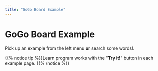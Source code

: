 ```yaml
---
title: "GoGo Board Example"
---
```


# GoGo Board Example

Pick up an example from the left menu **or** search some words!.

{{% notice tip %}}Learn program works with the "**Try it!**" button in each example page.
{{% /notice %}}
<!--stackedit_data:
eyJoaXN0b3J5IjpbMjc5MzcwOTgzLC0yMTE0MTQ4OTY2XX0=
-->